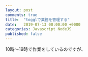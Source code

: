 ```yaml
---
layout: post
comments: true
title:  "togglで業務を管理する"
date:   2019-07-13 00:00:00 +0000
categories: Javascript NodeJS
published: false
---
```

10時〜19時で作業をしているのですが、